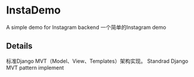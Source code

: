 # InstaDemo
A simple demo for Instagram backend
一个简单的Instagram demo

## Details
标准Django MVT（Model、View、Templates）架构实现。
Standrad Django MVT pattern implement
